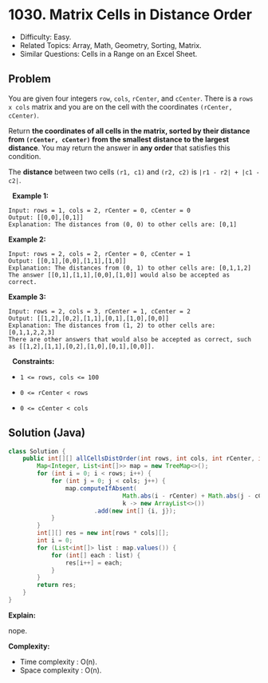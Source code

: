 # 1030. Matrix Cells in Distance Order

- Difficulty: Easy.
- Related Topics: Array, Math, Geometry, Sorting, Matrix.
- Similar Questions: Cells in a Range on an Excel Sheet.

## Problem

You are given four integers ```row```, ```cols```, ```rCenter```, and ```cCenter```. There is a ```rows x cols``` matrix and you are on the cell with the coordinates ```(rCenter, cCenter)```.

Return **the coordinates of all cells in the matrix, sorted by their **distance** from **```(rCenter, cCenter)```** from the smallest distance to the largest distance**. You may return the answer in **any order** that satisfies this condition.

The **distance** between two cells ```(r1, c1)``` and ```(r2, c2)``` is ```|r1 - r2| + |c1 - c2|```.

 
**Example 1:**

```
Input: rows = 1, cols = 2, rCenter = 0, cCenter = 0
Output: [[0,0],[0,1]]
Explanation: The distances from (0, 0) to other cells are: [0,1]
```

**Example 2:**

```
Input: rows = 2, cols = 2, rCenter = 0, cCenter = 1
Output: [[0,1],[0,0],[1,1],[1,0]]
Explanation: The distances from (0, 1) to other cells are: [0,1,1,2]
The answer [[0,1],[1,1],[0,0],[1,0]] would also be accepted as correct.
```

**Example 3:**

```
Input: rows = 2, cols = 3, rCenter = 1, cCenter = 2
Output: [[1,2],[0,2],[1,1],[0,1],[1,0],[0,0]]
Explanation: The distances from (1, 2) to other cells are: [0,1,1,2,2,3]
There are other answers that would also be accepted as correct, such as [[1,2],[1,1],[0,2],[1,0],[0,1],[0,0]].
```

 
**Constraints:**


	
- ```1 <= rows, cols <= 100```
	
- ```0 <= rCenter < rows```
	
- ```0 <= cCenter < cols```



## Solution (Java)

```java
class Solution {
    public int[][] allCellsDistOrder(int rows, int cols, int rCenter, int cCenter) {
        Map<Integer, List<int[]>> map = new TreeMap<>();
        for (int i = 0; i < rows; i++) {
            for (int j = 0; j < cols; j++) {
                map.computeIfAbsent(
                                Math.abs(i - rCenter) + Math.abs(j - cCenter),
                                k -> new ArrayList<>())
                        .add(new int[] {i, j});
            }
        }
        int[][] res = new int[rows * cols][];
        int i = 0;
        for (List<int[]> list : map.values()) {
            for (int[] each : list) {
                res[i++] = each;
            }
        }
        return res;
    }
}
```

**Explain:**

nope.

**Complexity:**

* Time complexity : O(n).
* Space complexity : O(n).
